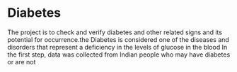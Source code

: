 # Diabetes
The project is to check and verify diabetes and other related signs and its potential for occurrence.the Diabetes is considered one of the diseases and disorders that represent a deficiency in the levels of glucose in the blood In the first step, data was collected from Indian people who may have diabetes or are not
